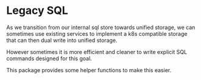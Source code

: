 # Legacy SQL

As we transition from our internal sql store towards unified storage, we can sometimes use existing
services to implement a k8s compatible storage that can then dual write into unified storage.

However sometimes it is more efficient and cleaner to write explicit SQL commands designed for this goal.

This package provides some helper functions to make this easier.
